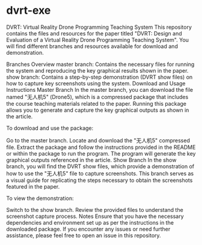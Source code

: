 # dvrt-exe
DVRT: Virtual Reality Drone Programming Teaching System
This repository contains the files and resources for the paper titled "DVRT: Design and Evaluation of a Virtual Reality Drone Programming Teaching System". You will find different branches and resources available for download and demonstration.

Branches Overview
master branch: Contains the necessary files for running the system and reproducing the key graphical results shown in the paper.
show branch: Contains a step-by-step demonstration (DVRT show files) on how to capture key screenshots using the system.
Download and Usage Instructions
Master Branch
In the master branch, you can download the file named "无人机5" (Drone5), which is a compressed package that includes the course teaching materials related to the paper. Running this package allows you to generate and capture the key graphical outputs as shown in the article.

To download and use the package:

Go to the master branch.
Locate and download the "无人机5" compressed file.
Extract the package and follow the instructions provided in the README or within the package to run the program.
The program will generate the key graphical outputs referenced in the article.
Show Branch
In the show branch, you will find the DVRT show files, which provide a demonstration of how to use the "无人机5" file to capture screenshots. This branch serves as a visual guide for replicating the steps necessary to obtain the screenshots featured in the paper.

To view the demonstration:

Switch to the show branch.
Review the provided files to understand the screenshot capture process.
Notes
Ensure that you have the necessary dependencies and environment set up as per the instructions in the downloaded package.
If you encounter any issues or need further assistance, please feel free to open an issue in this repository.
